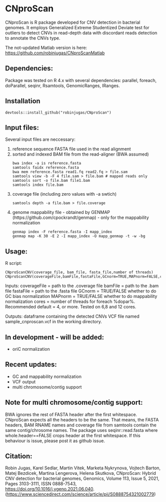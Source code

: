 # CNproScan
CNproScan is R package developed for CNV detection in bacterial genomes. It employs Generalized Extreme Studentized Deviate test for outliers to detect CNVs in read-depth data with discordant reads detection to annotate the CNVs type. 

The not-updated Matlab version is here: https://github.com/robinjugas/CNproScanMatlab


## Dependencies:
Package was tested on R 4.x with several dependencies: parallel, foreach, doParallel, seqinr, Rsamtools, GenomicRanges, IRanges. 

## Installation
```
devtools::install_github("robinjugas/CNproScan")
```


## Input files:
Several input files are neccessary:
<ol>
<li>reference sequence FASTA file used in the read alignment</li>
<li>sorted and indexed BAM file from the read-aligner (BWA assumed) </li>

```
bwa index -a is reference.fasta
samtools faidx reference.fasta
bwa mem reference.fasta read1.fq read2.fq > file.sam
samtools view -b -F 4 file.sam > file.bam # mapped reads only
samtools sort -o file.bam file1.bam
samtools index file.bam
```

<li>coverage file (including zero values with -a swtich) </li>

```
samtools depth -a file.bam > file.coverage
```

<li>genome mappability file - obtained by GENMAP (https://github.com/cpockrandt/genmap) - only for the mappability normalization </li>

```
genmap index -F reference.fasta -I mapp_index
genmap map -K 30 -E 2 -I mapp_index -O mapp_genmap -t -w -bg
```

</ol>

## Usage:
R script:
```
CNproScanCNV(coverage_file, bam_file, fasta_file,number of threads)
CNproScanCNV(coverageFile,bamFile,fastaFile,GCnorm=TRUE,MAPnorm=FALSE,cores=12)
```
Inputs:
coverageFile = path to the .coverage file
bamFile = path to the .bam file
fastaFile = path to the .fasta file
GCnorm = TRUE/FALSE whether to do GC bias normalization
MAPnorm = TRUE/FALSE whether to do mappability normalization
cores = number of threads for foreach %dopar%. Recommended default = 4, or more. Tested on 6,8 and 12 cores.  

Outputs:
dataframe containing the detected CNVs
VCF file named sample_cnproscan.vcf in the working directory. 


## In development - will be added:
<ul>
<li>oriC normalization </li>
</ul>

## Recent updates:
<ul>
<li>GC and mappability normalization </li>
<li>VCF output</li>
<li>multi chromosome/contig support</li>
</ul>

## Note for multi chromosome/contig support:
BWA ignores the rest of FASTA header after the first whitespace. CNproScan expects all the headers to be the same. That means, the FASTA headers, BAM RNAME names and coverage file from samtools contain the same contig/chrosome names.   The package uses seqinr::read.fasta where  whole.header==FALSE crops header at the first whitespace. If this behaviour is issue, please post it as github issue. 

## Citation:
Robin Jugas, Karel Sedlar, Martin Vitek, Marketa Nykrynova, Vojtech Barton, Matej Bezdicek, Martina Lengerova, Helena Skutkova,
CNproScan: Hybrid CNV detection for bacterial genomes,
Genomics, Volume 113, Issue 5, 2021, Pages 3103-3111, ISSN 0888-7543,
https://doi.org/10.1016/j.ygeno.2021.06.040.
(https://www.sciencedirect.com/science/article/pii/S0888754321002779)
